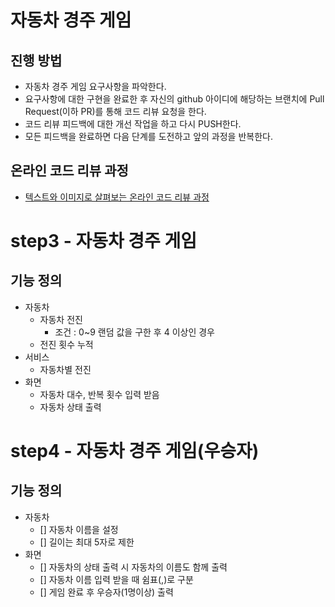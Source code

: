 # 자동차 경주 게임
## 진행 방법
* 자동차 경주 게임 요구사항을 파악한다.
* 요구사항에 대한 구현을 완료한 후 자신의 github 아이디에 해당하는 브랜치에 Pull Request(이하 PR)를 통해 코드 리뷰 요청을 한다.
* 코드 리뷰 피드백에 대한 개선 작업을 하고 다시 PUSH한다.
* 모든 피드백을 완료하면 다음 단계를 도전하고 앞의 과정을 반복한다.

## 온라인 코드 리뷰 과정
* [텍스트와 이미지로 살펴보는 온라인 코드 리뷰 과정](https://github.com/next-step/nextstep-docs/tree/master/codereview)

# step3 - 자동차 경주 게임
## 기능 정의
* 자동차
    * 자동차 전진
        * 조건 : 0~9 랜덤 값을 구한 후 4 이상인 경우
    * 전진 횟수 누적
* 서비스
    * 자동차별 전진
* 화면
    * 자동차 대수, 반복 횟수 입력 받음
    * 자동차 상태 출력

# step4 - 자동차 경주 게임(우승자)
## 기능 정의
* 자동차
    - [] 자동차 이름을 설정
    - [] 길이는 최대 5자로 제한
* 화면
    - [] 자동차의 상태 출력 시 자동차의 이름도 함께 출력
    - [] 자동차 이름 입력 받을 때 쉼표(,)로 구분
    - [] 게임 완료 후 우승자(1명이상) 출력
